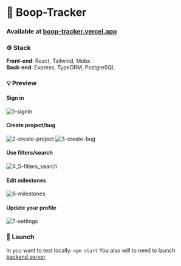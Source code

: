 # 🐶 Boop-Tracker

### Available at [boop-tracker.vercel.app](https://boop-tracker.vercel.app/bugs)

### ⚙️ Stack

**Front-end**: React, Tailwind, Mobx\
**Back-end**: Express, TypeORM, PostgreSQL

### 💡 Preview

#### Sign in

![1-signIn](https://user-images.githubusercontent.com/94789189/199175821-bfc99d8d-fefe-40a4-999e-d8f06c873821.gif)

#### Create project/bug

![2-create-project](https://user-images.githubusercontent.com/94789189/199175891-f4ccc63f-08e2-423e-abac-8050aa8b745f.gif)
![3-create-bug](https://user-images.githubusercontent.com/94789189/199175919-7ef5670d-2231-472e-ba87-2444ce4dd61f.gif)

#### Use filters/search

![4_5-filters_search](https://user-images.githubusercontent.com/94789189/199175931-423b8a91-57d7-4e6a-8451-925f72d48696.gif)

#### Edit milestones

![6-milestones](https://user-images.githubusercontent.com/94789189/199175957-bdb24332-1ff5-4e44-b3ea-d1c9c61e8a9d.gif)

#### Update your profile

![7-settings](https://user-images.githubusercontent.com/94789189/199175965-ca57d309-4431-475e-82a8-14ce7ca69c7f.gif)

### 🚀 Launch

In you want to test locally:
`npm start`
You also will to need to launch [backend server](https://github.com/dencyh/boop-tracker-api)
